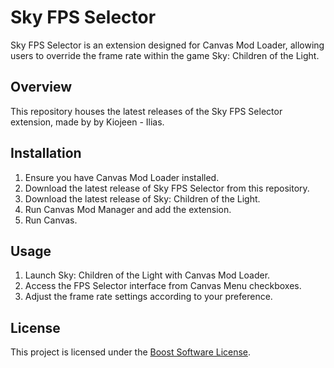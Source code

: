 # Sky FPS Selector

Sky FPS Selector is an extension designed for Canvas Mod Loader, allowing users to override the frame rate within the game Sky: Children of the Light.

## Overview

This repository houses the latest releases of the Sky FPS Selector extension, made by by Kiojeen - Ilias.

## Installation

1. Ensure you have Canvas Mod Loader installed.
2. Download the latest release of Sky FPS Selector from this repository.
3. Download the latest release of Sky: Children of the Light.
4. Run Canvas Mod Manager and add the extension.
5. Run Canvas.

## Usage

1. Launch Sky: Children of the Light with Canvas Mod Loader.
2. Access the FPS Selector interface from Canvas Menu checkboxes.
3. Adjust the frame rate settings according to your preference.

## License

This project is licensed under the [Boost Software License](LICENSE).
